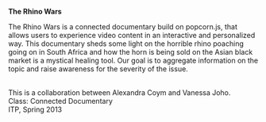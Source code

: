 <strong>The Rhino Wars </strong>
</br>

<p>The Rhino Wars is a connected documentary build on popcorn.js, that allows users to experience video content in an interactive and personalized way. This documentary sheds some light on the horrible rhino poaching going on in South Africa and how the horn is being sold on the Asian black market is a mystical healing tool. Our goal is to aggregate information on the topic and raise awareness for the severity of the issue.</p>

<br>This is a collaboration between Alexandra Coym and Vanessa Joho.
<br>Class: Connected Documentary
<br>ITP, Spring 2013
